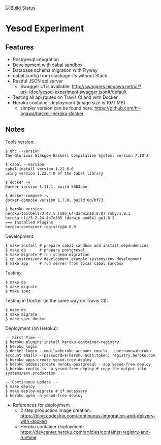 [![Build Status](https://travis-ci.org/hi-ogawa/yesod-experiment.svg?branch=master)](https://travis-ci.org/hi-ogawa/yesod-experiment)

# Yesod Experiment

## Features

- Postgresql integration
- Development with cabal sandbox
- Database schema migration with Flyway
- cabal.config from stackage-lts without Stack
- Restful JSON api server
  - Swagger UI is available: http://swaggers.hiogawa.net/ui/?url=/doc/yesod-experiment.swagger.json#/default
- Testing all api routes on Travis CI and with Docker
- Heroku container deployment (image size is 197.1 MB)
  - simpler version can be found here: https://github.com/hi-ogawa/haskell-heroku-docker

## Notes

Tools version:

```
$ ghc --version
The Glorious Glasgow Haskell Compilation System, version 7.10.2

$ cabal --version
cabal-install version 1.22.6.0
using version 1.22.4.0 of the Cabal library

$ docker -v
Docker version 1.11.1, build 5604cbe

$ docker-compose -v
docker-compose version 1.7.0, build 0d7bf73

$ heroku version
heroku-toolbelt/3.43.5 (x86_64-darwin10.8.0) ruby/1.9.3
heroku-cli/5.2.24-4b7e305 (darwin-amd64) go1.6.2
=== Installed Plugins
heroku-container-registry@4.0.0
```

Development:

```
$ make install # prepare cabal sandbox and install dependencies
$ make db      # prepare postgresql
$ make migrate # run schema migration
$ cp systems/env.development.example systems/env.development
$ make app     # run server from local cabal sandbox
```

Testing:

```
$ make db
$ make migrate
$ make spec
```

Testing in Docker (in the same way on Travis CI):

```
$ make db
$ make migrate
$ make spec-docker
```

Deployment (on Heroku):

```
-- First Time --
$ heroku plugins:install heroku-container-registry
$ heroku login
$ docker login --email=<heroku account email> --username=<heroku account email> --password=$(heroku auth:token) registry.heroku.com
$ heroku apps:create yesod-free-deploy
$ heroku addons:create heroku-postgresql --app yesod-free-deploy
$ heroku config -s -a yesod-free-deploy # copy the output into systems/env.production

-- Continuous Update --
$ make deploy
$ make deploy-migrate # if necessary
$ heroku open -a yesod-free-deploy
```

- References for deployment
  - 2 step production image creation: https://blog.codeship.com/continuous-integration-and-delivery-with-docker/
  - Heroku container deployment: https://devcenter.heroku.com/articles/container-registry-and-runtime
